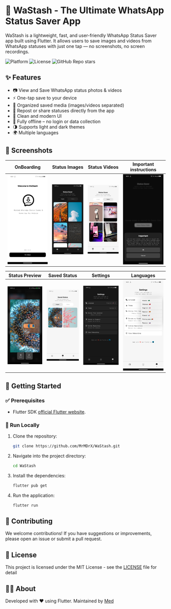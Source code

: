 # 📲 WaStash - The Ultimate WhatsApp Status Saver App

WaStash is a lightweight, fast, and user-friendly WhatsApp Status Saver app built using Flutter. It allows users to save images and videos from WhatsApp statuses with just one tap — no screenshots, no screen recordings.

![Platform](https://img.shields.io/badge/platform-Flutter-blue.svg)
![License](https://img.shields.io/github/license/MrMDrX/WaStash)
![GitHub Repo stars](https://img.shields.io/github/stars/MrMDrX/WaStash?style=social)

## ✨ Features

- 📷 View and Save WhatsApp status photos & videos
- ⚡ One-tap save to your device
- 📁 Organized saved media (images/videos separated)
- 🔄 Repost or share statuses directly from the app
- 🧼 Clean and modern UI
- 🔐 Fully offline – no login or data collection
- 🌗 Supports light and dark themes
- 🌍 Multiple languages

## 📸 Screenshots

| **OnBoarding**                                       | **Status Images**                           | **Status Videos**                                 | **Important instructions**                                   |
| ---------------------------------------------------- | ------------------------------------------- | ------------------------------------------------- | ------------------------------------------------------------ |
| ![OnBoarding](docs/screenshots/onboarding-light.png) | ![Status Dark](docs/screenshots/status.png) | ![Status Videos](docs/screenshots/videos-tab.png) | ![Important instructions](docs/screenshots/instructions.png) |

| **Status Preview**                           | **Saved Status**                                  | **Settings**                                 | **Languages**                                      |
| -------------------------------------------- | ------------------------------------------------- | -------------------------------------------- | -------------------------------------------------- |
| ![Status Preview](docs/screenshots/view.png) | ![Saved Status](docs/screenshots/saved-light.png) | ![Settings](docs/screenshots/settings.png) | ![Languages](docs/screenshots/languages-light.png) |

## 🚀 Getting Started

### ✅ Prerequisites

- Flutter SDK [official Flutter website](https://flutter.dev/docs/get-started/install).

### 🧪 Run Locally

1. Clone the repository:

   ```bash
   git clone https://github.com/MrMDrX/WaStash.git
   ```

2. Navigate into the project directory:

   ```bash
   cd WaStash
   ```

3. Install the dependencies:

   ```bash
   flutter pub get
   ```

4. Run the application:

   ```bash
   flutter run
   ```

## 🤝 Contributing

We welcome contributions! If you have suggestions or improvements, please open an issue or submit a pull request.

## 📄 License

This project is licensed under the MIT License - see the [LICENSE](LICENSE.md) file for detail

## 🙋‍♂️ About

Developed with ❤️ using Flutter.
Maintained by [Med](https://github.com/mrmdrx)
